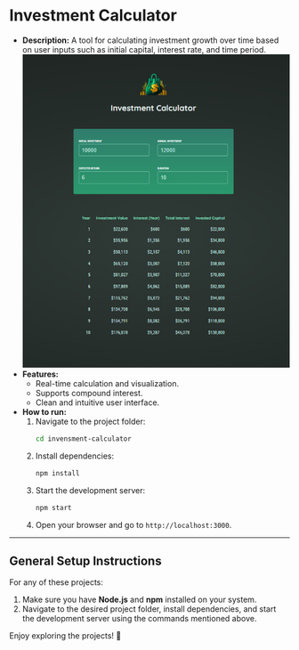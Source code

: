 # Investment Calculator

- **Description:** A tool for calculating investment growth over time based on user inputs such as initial capital, interest rate, and time period.
  ![AppInterface](image.PNG)
- **Features:**
  - Real-time calculation and visualization.
  - Supports compound interest.
  - Clean and intuitive user interface.
- **How to run:**
  1.  Navigate to the project folder:
      ```bash
      cd invensment-calculator
      ```
  2.  Install dependencies:
      ```bash
      npm install
      ```
  3.  Start the development server:
      ```bash
      npm start
      ```
  4.  Open your browser and go to `http://localhost:3000`.

---

## General Setup Instructions

For any of these projects:

1. Make sure you have **Node.js** and **npm** installed on your system.
2. Navigate to the desired project folder, install dependencies, and start the development server using the commands mentioned above.

Enjoy exploring the projects! 🎉
